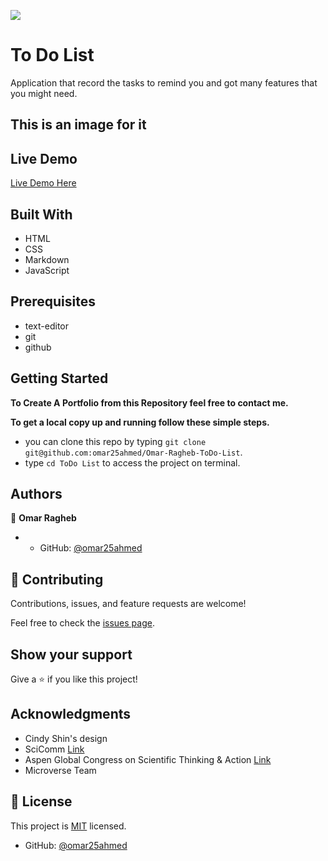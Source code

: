 ![](https://img.shields.io/badge/Microverse-blueviolet)
# To Do List

Application that record the tasks to remind you and got many features that you might need.

## This is an image for it

## Live Demo
[Live Demo Here](https://omar25ahmed.github.io/Omar-Ragheb-First-Capstone/)




## Built With

- HTML
- CSS
- Markdown
- JavaScript

## Prerequisites 

- text-editor
- git 
- github

## Getting Started

**To Create A Portfolio from this Repository feel free to contact me.**

**To get a local copy up and running follow these simple steps.**
- you can clone this repo by typing `git clone git@github.com:omar25ahmed/Omar-Ragheb-ToDo-List`.
- type `cd ToDo List` to access the project on terminal.

## Authors

👤 **Omar Ragheb**

- - GitHub: [@omar25ahmed](https://github.com/omar25ahmed)


## 🤝 Contributing

Contributions, issues, and feature requests are welcome!

Feel free to check the [issues page](https://github.com/omar25ahmed/Portfolio-setup-and-mobile-version-skeleton/issues).

## Show your support

Give a ⭐️ if you like this project!

## Acknowledgments

- Cindy Shin's design
- SciComm [Link](https://www.scicommcon.org/)
- Aspen Global Congress on Scientific Thinking & Action [Link](https://www.aspeninstitute.org/programs/science-society/global-science-congress/)
- Microverse Team

## 📝 License

This project is [MIT](./MIT.md) licensed.

- GitHub: [@omar25ahmed](https://github.com/omar25ahmed)